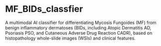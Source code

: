 # MF_BIDs_classfier
A multimodal AI classifier for differentiating Mycosis Fungoides (MF) from benign inflammatory dermatoses (BIDs, including Atopic Dermatitis AD, Psoriasis PSO, and Cutaneous Adverse Drug Reaction 
CADR), based on histopathology whole-slide images (WSIs) and clinical features.
